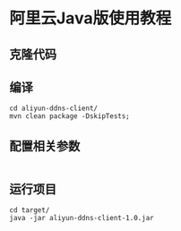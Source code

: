 # 阿里云Java版使用教程
## 克隆代码

## 编译
```shell
cd aliyun-ddns-client/
mvn clean package -DskipTests;
```
## 配置相关参数
```text

```
## 运行项目
```shell
cd target/
java -jar aliyun-ddns-client-1.0.jar
```
